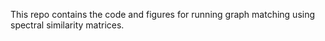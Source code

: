 

This repo contains the code and figures for running graph matching using spectral similarity matrices.





